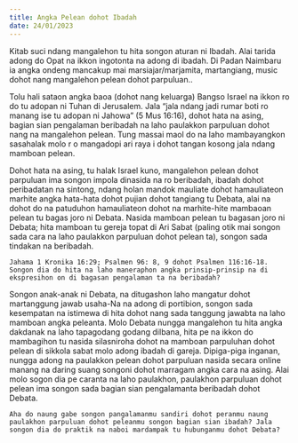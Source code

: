 ```yaml
---
title: Angka Pelean dohot Ibadah
date: 24/01/2023
---
```


Kitab suci ndang mangalehon tu hita songon aturan ni Ibadah. Alai tarida adong do Opat na ikkon ingotonta na adong di ibadah. Di Padan Naimbaru ia angka ondeng mancakup mai marsiajar/marjamita, martangiang, music dohot nang mangalehon pelean dohot parpuluan..

Tolu hali sataon angka baoa (dohot nang keluarga) Bangso Israel na ikkon ro do tu adopan ni Tuhan di Jerusalem. Jala “jala ndang jadi rumar boti ro manang ise tu adopan ni Jahowa” (5 Mus 16:16), dohot hata na asing, bagian sian pengalaman beribadah na laho paulakkon parpuluan dohot nang na mangalehon pelean. Tung massai maol do na laho mambayangkon sasahalak molo r o mangadopi ari raya i dohot tangan kosong jala ndang mamboan pelean.

Dohot hata na asing, tu halak Israel kuno, mangalehon pelean dohot parpuluan ima songon impola dinasida na ro beribadah, ibadah dohot peribadatan na sintong, ndang holan mandok mauliate dohot hamauliateon marhite angka hata-hata dohot pujian dohot tangiang tu Debata, alai na dohot do na patuduhon hamauliateon dohot na marhite-hite mambaoan pelean tu bagas joro ni Debata. Nasida mamboan pelean tu bagasan joro ni Debata; hita mamboan tu gereja topat di Ari Sabat (paling otik mai songon sada cara na laho paulakkon parpuluan dohot pelean ta), songon sada tindakan na beribadah.

`Jahama 1 Kronika 16:29; Psalmen 96: 8, 9 dohot Psalmen 116:16-18. Songon dia do hita na laho maneraphon angka prinsip-prinsip na di ekspresihon on di bagasan pengalaman ta na beribadah?`

Songon anak-anak ni Debata, na ditugashon laho mangatur dohot martanggung jawab usaha-Na na adong di portibion, songon sada kesempatan na istimewa di hita dohot nang sada tanggung jawabta na laho mamboan angka peleanta. Molo Debata nungga mangalehon tu hita angka dakdanak na laho tapagodang godang diIbana, hita pe na ikkon do mambagihon tu nasida silasniroha dohot na mamboan parpuluhan dohot pelean di sikkola sabat molo adong ibadah di gareja. Dipiga-piga inganan, nungga adong na paulakkon pelean dohot parpuluan nasida secara online manang na daring suang songoni dohot marragam angka cara na asing. Alai molo sogon dia pe caranta na laho paulakhon, paulakhon parpuluan dohot pelean ima songon sada bagian sian pengalamanta beribadah dohot Debata.

`Aha do naung gabe songon pangalamanmu sandiri dohot peranmu naung paulakhon parpuluan dohot peleanmu songon bagian sian ibadah? Jala songon dia do praktik na naboi mardampak tu hubunganmu dohot Debata?`
